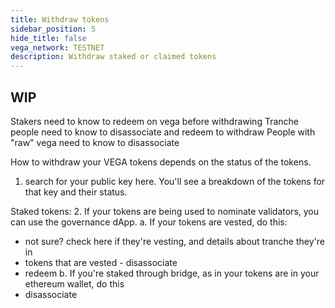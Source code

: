 ```yaml
---
title: Withdraw tokens
sidebar_position: 5
hide_title: false
vega_network: TESTNET
description: Withdraw staked or claimed tokens
---
```

## WIP
Stakers need to know to redeem on vega before withdrawing
Tranche people need to know to disassociate and redeem to withdraw
People with "raw" vega need to know to disassociate

How to withdraw your VEGA tokens depends on the status of the tokens.

1. search for your public key here. You'll see a breakdown of the tokens for that key and their status.

Staked tokens: 
2. If your tokens are being used to nominate validators, you can use the governance dApp. 
a. If your tokens are vested, do this:
- not sure? check here if they're vesting, and details about tranche they're in
- tokens that are vested - disassociate
- redeem
b. If you're staked through bridge, as in your tokens are in your ethereum wallet, do this
- disassociate



